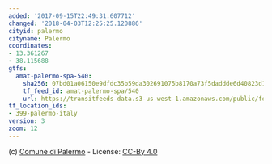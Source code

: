```yaml
---
added: '2017-09-15T22:49:31.607712'
changed: '2018-04-03T12:25:25.120886'
cityid: palermo
cityname: Palermo
coordinates:
- 13.361267
- 38.115688
gtfs:
  amat-palermo-spa-540:
    sha256: 07bd01a06150e9dfdc35b59da302691075b8170a73f5daddde6d40823d1588d8
    tf_feed_id: amat-palermo-spa/540
    url: https://transitfeeds-data.s3-us-west-1.amazonaws.com/public/feeds/amat-palermo-spa/540/20170929/gtfs.zip
tf_location_ids:
- 399-palermo-italy
version: 3
zoom: 12
---
```


(c) [Comune di Palermo](https://www.comune.palermo.it/opendata_dld.php?id=349) - License: [CC-By 4.0](https://creativecommons.org/licenses/by/4.0/deed.it)
